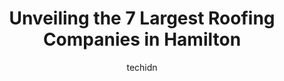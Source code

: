 ---
layout: ampstory
image: https://i0.wp.com/www.auto.or.id/wp-content/uploads/2023/06/gold-star-roofing-1inc-0-hamilton-1686323584.jpeg?resize=640,853
author: techidn
featured: false
description: Hamilton, Ontario, Canada is a haven for Roofing Companies enthusiasts, boasting an impressive array of 7 top-notch establishments. Whether youre a seasoned connoisseur or simply curious to
title: Unveiling the 7 Largest Roofing Companies in Hamilton
cover:
   title: Unveiling the 7 Largest Roofing Companies in Hamilton
   subtitle: AUTO.OR.ID
   background: https://www.auto.or.id/wp-content/uploads/2023/06/gold-star-roofing-1inc-0-hamilton-1686323584.jpeg

pages: 
 - layout: thirds
   top: <h1>#1 DAngelo and Sons Hamilton</h1>
   bottom: "<p>DAngelo and Sons came and replaced my roof after after a wind storm took off some shingles. They came quickly and replaced the roof over 3 days. Mark and Jens team were </p>"
   background: https://www.auto.or.id/wp-content/uploads/2023/06/gold-star-roofing-1inc-1-hamilton-1686323585.jpeg
   backgroundblur: true
 - layout: thirds
   top: <h1>#2 Gold Star Roofing #1inc</h1>
   bottom: "<p>38 Bigwin Rd, Hamilton, ON L8W 3R4, Canada</p>"
   background: https://www.auto.or.id/wp-content/uploads/2023/06/gold-star-roofing-1inc-2-hamilton-1686323586.jpeg
   cta:
      link: https://www.auto.or.id/unveiling-the-7-largest-roofing-companies-in-hamilton/
      text: Unveiling the 7 Largest Roofing Companies in Hamilton
 - layout: thirds
   top: <h1>#3 Profile Roofing Inc</h1>
   bottom: "<p>35 Stone Church Rd #3, Hamilton, ON L9K 1S4, Canada</p>"
   background: https://images.unsplash.com/photo-1630381796593-6b72c570dc43?ixlib=rb-4.0.3&ixid=MnwxMjA3fDB8MHxwaG90by1wYWdlfHx8fGVufDB8fHx8&auto=format&fit=crop&w=640&h=853&q=80
   cta:
      link: https://www.auto.or.id/unveiling-the-7-largest-roofing-companies-in-hamilton/
      text: Unveiling the 7 Largest Roofing Companies in Hamilton
 - layout: thirds
   top: <h1>#4 Bosani Roofing</h1>
   bottom: "<p>Stoney Creek, ON L8J 1M6, Canada</p>"
   background: https://images.unsplash.com/photo-1630381933629-1ea495aab22d?ixlib=rb-4.0.3&ixid=MnwxMjA3fDB8MHxwaG90by1wYWdlfHx8fGVufDB8fHx8&auto=format&fit=crop&w=640&h=853&q=80
   cta:
      link: https://www.auto.or.id/unveiling-the-7-largest-roofing-companies-in-hamilton/
      text: Unveiling the 7 Largest Roofing Companies in Hamilton
 - layout: thirds
   top: <h1>#5 Gateway Roofing & Contracting Ltd</h1>
   bottom: "<p>88 E 44th St, Hamilton, ON L8T 3H1, Canada</p>"
   background: https://images.unsplash.com/photo-1640168822478-3e59ab26add1?ixlib=rb-4.0.3&ixid=MnwxMjA3fDB8MHxwaG90by1wYWdlfHx8fGVufDB8fHx8&auto=format&fit=crop&w=640&h=853&q=80
   cta:
      link: https://www.auto.or.id/unveiling-the-7-largest-roofing-companies-in-hamilton/
      text: Unveiling the 7 Largest Roofing Companies in Hamilton
 - layout: thirds
   top: <h1>#6 Pro Roofing Services</h1>
   bottom: "<p>159 Cavell Ave, Hamilton, ON L8L 7E7, Canada</p>"
   background: https://images.unsplash.com/photo-1603224683825-22b15546560d?ixlib=rb-4.0.3&ixid=MnwxMjA3fDB8MHxwaG90by1wYWdlfHx8fGVufDB8fHx8&auto=format&fit=crop&w=640&h=853&q=80
   cta:
      link: https://www.auto.or.id/unveiling-the-7-largest-roofing-companies-in-hamilton/
      text: Unveiling the 7 Largest Roofing Companies in Hamilton
 - layout: thirds
   top: <h1>#7 Sameday Roofing Systems Inc.</h1>
   bottom: "<p>160 Grosvenor Ave N, Hamilton, ON L8L 7S8, Canada</p>"
   background: https://images.unsplash.com/photo-1632338962846-8319d1e4c0e0?ixlib=rb-4.0.3&ixid=MnwxMjA3fDB8MHxwaG90by1wYWdlfHx8fGVufDB8fHx8&auto=format&fit=crop&w=640&h=853&q=80
   cta:
      link: https://www.auto.or.id/unveiling-the-7-largest-roofing-companies-in-hamilton/
      text: Unveiling the 7 Largest Roofing Companies in Hamilton
 - layout: thirds
   middle: Continue reading...
   background: https://images.unsplash.com/photo-1639927665333-f658d65ef32a?ixlib=rb-4.0.3&ixid=MnwxMjA3fDB8MHxwaG90by1wYWdlfHx8fGVufDB8fHx8&auto=format&fit=crop&w=640&h=853&q=80
   cta:
      link: https://www.auto.or.id/unveiling-the-7-largest-roofing-companies-in-hamilton/
      text: Unveiling the 7 Largest Roofing Companies in Hamilton

---